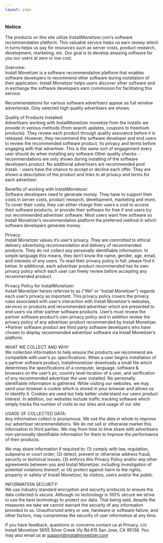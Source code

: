 ```yaml
---
layout: page
---
```

### Notice

The products on this site utilize InstallMonetizer.com’s software recommendation platform. This valuable service helps us earn money which in turns helps us pay for resources such as server costs, product research, development, marketing, etc. Our goal is to develop amazing software for you our users at zero or low cost.

Overview:  
Install Monetizer is a software recommendation platform that enables software developers to recommend other software during installation of their application. Install Monetizer helps users discover other software and in exchange the software developers earn commission for facilitating this service.

Recommendations for various software advertisers appear as full window advertorials. Only selected high quality advertisers are shown.

Quality of Products Installed:  
Advertisers working with InstallMonetizer monetize from the installs we provide in various methods (from search updates, coupons to freemium products). They review each product through quality assurance before it is released. However, they recommend the software developer and end users to review the recommended software product, its privacy and terms before engaging with that advertiser. This is the same sort of engagement every user should do when installing any software Other quality checks: - recommendations are only shown during installing of the software developers product. No additional advertisers are recommended post install. - users have the chance to accept or decline each offer. They are shown a description of the product and links to all privacy and terms for each advertiser.

Benefits of working with InstallMonetizer:  
Software developers need to generate money. They have to support their costs in server costs, product research, development, marketing and more. To cover their costs, they can either charge their users a cost to access their software products, or provide their software for free if end users try our recommended advertiser software. Most users want free software so Install Monetizer’s recommendation platform the preferred method in which software developers generate money.

Privacy:  
Install Monetizer values it’s user’s privacy. They are committed to ethical delivery advertising recommendation and delivery of recommended products. They do not collect any personally identifiable information. In simple language this means, they don’t know the name, gender, age, email, and interests of any users. To read their privacy policy in full, please find it below. In additional, each advertiser product recommended has its own privacy policy which each user can freely review before accepting any recommended product.

Privacy Policy for InstallMonetizer:  
Install Monetizer herein referred to as (“We” or “Install Monetizer”) regards each user’s privacy as important. This privacy policy covers the privacy rules associated with user’s interaction with Install Monetizer’s websites, services or products and recommended advertiser which are presented to end users via other partner software products. User’s must review the partner software product’s own privacy policy and in addition review the privacy policy of any advertiser product recommended by Install Monetizer. *Partner software product are third party software developers who have chosen to display recommended advertiser software via Install Monetizer’s platform.

WHAT WE COLLECT AND WHY:  
We collection information to help ensure the products we recommend are compatible with user’s pc specifications. When a user begins installation of a partner software product, Installmonetizer downloads a small file which determines the specifications of a computer, language, software & browsers on the user’s pc, country level location of a user, and verification of any recommended advertiser the user installed. No personally identifiable information is gathered. While visiting our websites, we may send your browser a cookie which is stored in your browser and allows us to identify it. Cookies are used too help better understand our users product interest. In addition, our websites include traffic tracking software which simply tracks the number of visits to our sites and usage of our site.

USAGE OF COLLECTED DATA:  
Any information collect is anonymous. We use the data in whole to improve our advertiser recommendations. We do not sell or otherwise market this information to third parties. We may from time to time share with advertisers non-personally identifiable information for them to improve the performance of their products.

We may share information if required to: (1) comply with law, regulation, subpoena or court order; (2) detect, prevent or otherwise address fraud, security or technical issues; (3) enforce this Privacy Policy and/or any other agreements between you and Install Monetizer, including investigation of potential violations thereof; or (4) protect against harm to the rights, property or safety of Install Monetizer, its visitors, users and/or the public.

INFORMATION SECURITY:  
We use industry standard encryption and security protocols to ensure the data collected is secure. Although no technology is 100% secure we strive to use the best technology to protect our data. That being said, despite the measures we take we cannot warrant the security of any information provided to us. Unauthorized entry or use, hardware or software failure, and other factors, may compromise the security of user information at any time.

If you have feedback, questions or concerns contact us at Privacy, c/o Install Monetizer 5655 Silver Creek Vly Rd 615 San Jose, CA 95138. You may also email us at support@installmonetizer.com

